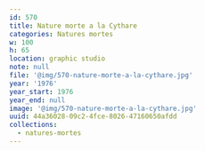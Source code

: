 ```yaml
---
id: 570
title: Nature morte a la Cythare
categories: Natures mortes
w: 100
h: 65
location: graphic studio
note: null
file: '@img/570-nature-morte-a-la-cythare.jpg'
year: '1976'
year_start: 1976
year_end: null
image: '@img/570-nature-morte-a-la-cythare.jpg'
uuid: 44a36028-09c2-4fce-8026-47160650afdd
collections:
  - natures-mortes
---
```


